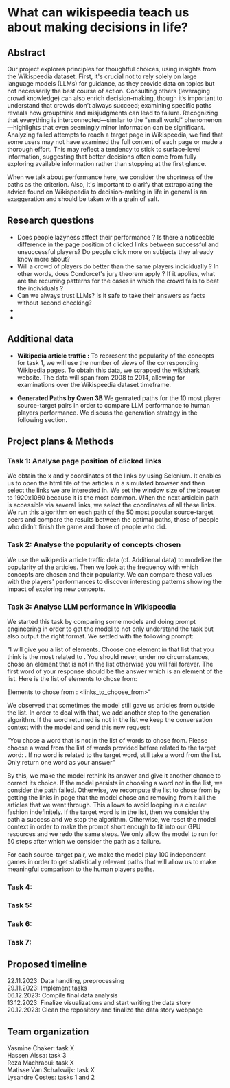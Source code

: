 # What can wikispeedia teach us about making decisions in life?

## Abstract

Our project explores principles for thoughtful choices, using insights from the Wikispeedia dataset.
First, it's crucial not to rely solely on large language models (LLMs) for guidance, as they provide data on topics but not necessarily the best course of action. Consulting others (leveraging crowd knowledge) can also enrich decision-making, though it’s important to understand that crowds don’t always succeed; examining specific paths reveals how groupthink and misjudgments can lead to failure. Recognizing that everything is interconnected—similar to the "small world" phenomenon—highlights that even seemingly minor information can be significant. Analyzing failed attempts to reach a target page in Wikispeedia, we find that some users may not have examined the full content of each page or made a thorough effort. This may reflect a tendency to stick to surface-level information, suggesting that better decisions often come from fully exploring available information rather than stopping at the first glance.

When we talk about performance here, we consider the shortness of the paths as the criterion.
Also, It's important to clarify that extrapolating the advice found on Wikispeedia to decision-making in life in general is an exaggeration and should be taken with a grain of salt.

## Research questions

- Does people lazyness affect their performance ? Is there a noticeable difference in the page position of clicked links between successful and unsuccessful players? Do people click more on subjects they already know more about?
- Will a crowd of players do better than the same players indicidually ? In other words, does Condorcet's jury theorem apply ? If it applies, what are the recurring patterns for the cases in which the crowd fails to beat the individuals ?
- Can we always trust LLMs? Is it safe to take their answers as facts without second checking?
-
-

## Additional data

- **Wikipedia article traffic :**
  To represent the popularity of the concepts for task 1, we will use the number of views of the corresponding Wikipedia pages.
  To obtain this data, we scrapped the [wikishark](https://www.wikishark.com/) website. The data will span from 2008 to 2014, allowing for examinations over the Wikispeedia dataset timeframe.

- **Generated Paths by Qwen 3B**
  We genrated paths for the 10 most player source-target pairs in order to compare LLM performance to human players performance. We discuss the generation strategy in the following section.

## Project plans & Methods

### Task 1: Analyse page position of clicked links

We obtain the x and y coordinates of the links by using Selenium. It enables us to open the html file of the articles in a simulated browser and then select the links we are interested in. We set the window size of the browser to 1920x1080 because it is the most common. When the next articlein path is accessible via several links, we select the coordinates of all these links.
We run this algorithm on each path of the 50 most popular source-target peers and compare the results between the optimal paths, those of people who didn't finish the game and those of people who did.

### Task 2: Analyse the popularity of concepts chosen

We use the wikipedia article traffic data (cf. Additional data) to modelize the popularity of the articles. Then we look at the frequency with which concepts are chosen and their popularity.
We can compare these values with the players' performances to discover interesting patterns showing the impact of exploring new concepts.

### Task 3: Analyse LLM performance in Wikispeedia

We started this task by comparing some models and doing prompt engineering in order to get the model to not only understand the task but also output the right format.
We settled with the following prompt: <br>

"I will give you a list of elements. Choose one element in that list that you think is the most related to <target>. You should never, under no circumstances, chose an element that is not in the list otherwise you will fail forever. The first word of your response should be the answer which is an element of the list. Here is the list of elements to chose from:

Elements to chose from : <links_to_choose_from>" <br>

We observed that sometimes the model still gave us articles from outside the list. In order to deal with that, we add another step to the generation algorithm. If the word returned is not in the list we keep the conversation context with the model and send this new request:<br>

"You chose a word that is not in the list of words to chose from. Please choose a word from the list of words provided before related to the target word: <target>. If no word is related to the target word, still take a word from the list. Only return one word as your answer"<br>

By this, we make the model rethink its answer and give it another chance to correct its choice. If the model persists in choosing a word not in the list, we consider the path failed. Otherwise, we recompute the list to chose from by getting the links in page that the model chose and removing from it all the articles that we went through. This allows to avoid looping in a circular fashion indefinitely. If the target word is in the list, then we consider the path a success and we stop the algorithm. Otherwise, we reset the model context in order to make the prompt short enough to fit into our GPU resources and we redo the same steps.
We only allow the model to run for 50 steps after which we consider the path as a failure.<br>

For each source-target pair, we make the model play 100 independent games in order to get statistically relevant paths that will allow us to make meaningful comparison to the human players paths.

### Task 4:

### Task 5:

### Task 6:

### Task 7:

## Proposed timeline

22.11.2023: Data handling, preprocessing <br>
29.11.2023: Implement tasks <br>
06.12.2023: Compile final data analysis <br>
13.12.2023: Finalize visualizations and start writing the data story <br>
20.12.2023: Clean the repository and finalize the data story webpage <br>

## Team organization

Yasmine Chaker: task X <br>
Hassen Aissa: task 3 <br>
Reza Machraoui: task X <br>
Matisse Van Schalkwijk: task X <br>
Lysandre Costes: tasks 1 and 2 <br>
